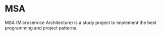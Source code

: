# MSA
MSA (Microservice Architecture) is a study project to implement the best programming and project patterns.
